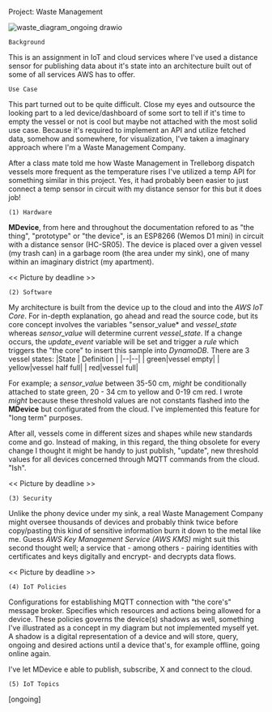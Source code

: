 Project: Waste Management



![waste_diagram_ongoing drawio](https://user-images.githubusercontent.com/78800629/206649182-a9b175ab-8fcd-4d1d-81ac-642f1b75a98a.png)

	Background
	
This is an assignment in IoT and cloud services where I've used a distance sensor for publishing data about it's state into an architecture built out of some of all services AWS has to offer.

    Use Case
    
This part turned out to be quite difficult. Close my eyes and outsource the looking part to a led device/dashboard of some sort to tell if it's time to empty the vessel or not is cool but maybe not attached with the most solid use case. Because it's required to implement an API and utilize fetched data, somehow and somewhere, for visualization, I've taken a imaginary approach where I'm a Waste Management Company.

After a class mate told me how Waste Management in Trelleborg dispatch vessels more frequent as the temperature rises I've utilized a temp API for something similar in this project. Yes, it had probably been easier to just connect a temp sensor in circuit with my distance sensor for this but it does job! 

	(1) Hardware

**MDevice**, from here and throughout the documentation refored to as "the thing", "prototype" or "the device", is an ESP8266 (Wemos D1 mini) in circuit with a distance sensor (HC-SR05). The device is placed over a given vessel (my trash can) in a garbage room (the area under my sink), one of many within an imaginary district (my apartment).

<< Picture by deadline >>

	(2) Software

My architecture is built from the device up to the cloud and into the *AWS IoT Core*. For in-depth explanation, go ahead and read the source code, but its core concept involves the variables "sensor_value* and *vessel_state* whereas *sensor_value* will determine current *vessel_state*. If a change occurs, the *update_event* variable will be set and trigger a *rule* which triggers the "the core" to insert this sample into *DynamoDB*. There are 3 vessel states:
|State | Definition |
|--|--|
|  green|vessel empty|
|  yellow|vessel half full|
|  red|vessel full|

For example; a *sensor_value* between 35-50 cm, *might* be conditionally attached to state green, 20 - 34 cm to yellow and 0-19 cm red. I wrote *might* because these threshold values are not constants flashed into the **MDevice** but configurated from the cloud. I've implemented this feature for "long term" purposes.

After all, vessels come in different sizes and shapes while new standards come and go. Instead of making, in this regard, the thing obsolete for every change I thought it might be handy to just publish, "update", new threshold values for all devices concerned through MQTT commands from the cloud. "Ish".

<< Picture by deadline >>

    (3) Security

Unlike the phony device under my sink, a real Waste Management Company might oversee thousands of devices and probably think twice before copy/pasting this kind of sensitive information burn it down to the metal like me. Guess *AWS Key Management Service (AWS KMS)* might suit this second thought well; a service that - among others - pairing identities with certificates and keys digitally and encrypt- and decrypts data flows.

<< Picture by deadline >>
	
    (4) IoT Policies

Configurations for establishing MQTT connection with "the core's" message broker. Specifies which resources and actions being allowed for a device. These policies governs the device(s) shadows as well, something I've illustrated as a concept in my diagram but not implemented myself yet. A shadow is a digital representation of a device and will store, query, ongoing and desired actions until a device that's, for example offline, going online again.

I've let MDevice e able to publish, subscribe, X and connect to the cloud.
<Picture by deadline>

    (5) IoT Topics
    
  [ongoing]
